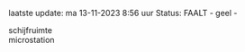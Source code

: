 laatste update: 
ma 13-11-2023  8:56   uur 
Status: FAALT - geel - 
<div class="service Y">schijfruimte</div><div class="service Y">microstation</div>
